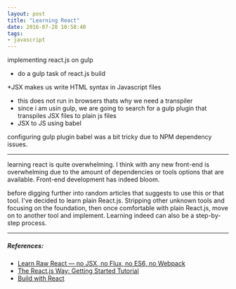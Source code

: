 ```yaml
---
layout: post
title: "Learning React"
date: 2016-07-28 10:58:40
tags:
- javascript
---
```


implementing react.js on gulp
- do a gulp task of react.js build

*JSX makes us write HTML syntax in Javascript files

- this does not run in browsers thats why we need a transpiler
- since i am usin gulp, we are going to search for a gulp plugin that transpiles JSX files to plain js files
- JSX to JS using babel

configuring gulp plugin babel was a bit tricky due to NPM dependency issues.


-----

learning react is quite overwhelming. I think with any new front-end is overwhelming due to the amount of dependencies or tools options that are available. Front-end development has indeed bloom.

before digging further into random articles that suggests to use this or that tool. I've decided to learn plain React.js. Stripping other unknown tools and focusing on the foundation, then once comfortable with plain React.js, move on to another tool and implement. Learning indeed can also be a step-by-step process.


-----

##### **References:**

- [Learn Raw React — no JSX, no Flux, no ES6, no Webpack](http://jamesknelson.com/learn-raw-react-no-jsx-flux-es6-webpack/)
- [The React.js Way: Getting Started Tutorial](https://blog.risingstack.com/the-react-way-getting-started-tutorial/)
- [Build with React](http://buildwithreact.com/)
